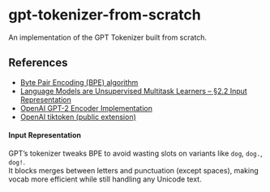 # gpt-tokenizer-from-scratch
An implementation of the GPT Tokenizer built from scratch.





## References

- [Byte Pair Encoding (BPE) algorithm](https://en.wikipedia.org/wiki/Byte-pair_encoding)  
- [Language Models are Unsupervised Multitask Learners – §2.2 Input Representation](https://cdn.openai.com/better-language-models/language_models_are_unsupervised_multitask_learners.pdf)  
- [OpenAI GPT-2 Encoder Implementation](http://github.com/openai/gpt-2/blob/master/src/encoder.py)  
- [OpenAI tiktoken (public extension)](https://github.com/openai/tiktoken/blob/main/tiktoken_ext/openai_public.py)


#### Input Representation

GPT’s tokenizer tweaks BPE to avoid wasting slots on variants like `dog`, `dog.`, `dog!`.  
It blocks merges between letters and punctuation (except spaces), making vocab more efficient while still handling any Unicode text.


